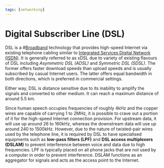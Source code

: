 ```yaml
---
tags: [networking]
---
```


# Digital Subscriber Line (DSL)

DSL is a #[Broadband](202208311155.md) technology that provides high-speed Internet
via existing telephone cabling similar to
[Integrated Services Digital Network (ISDN)](202208311145.md). It is generally
referred to as xDSL due to variety of existing flavours of DSL including
*Asymmetric DSL (ADSL)* and *Symmetric DSL (SDSL)*. The former offers faster
download speeds than upload speeds and is usually subscribed by casual Internet
users. The latter offers equal bandwidth in both directions, which is preferred
in commercial settings.

Either way, DSL is distance sensitive due to its inability to amplify the
signals and converted to other medium. It can reach a maximum distance of around
5.5 km.

Since human speech occupies frequencies of roughly 4kHz and the copper wires are
capable of carrying 1 to 2MHz, it is possible to crave out a portion of it for
the high-speed Internet connection provision. For upstream data, it will use up
around 26 to 160kHz, whereas the downstream data will use up around 240 to
1500kHz. However, due to the nature of twisted-pair wires used by the telephone
line, it is required by DSL to have specialised equipments such as **low-pass
filters (LPF)** and **DSL access multiplexers (DSLAM)** to prevent interference
between voice and data due to high frequencies. LPF is typically placed on all
phone jacks that are not used by a computer in order to prevent interference.
DSLAM functions as an aggregator for signals and acts as the access point to the
Internet.
